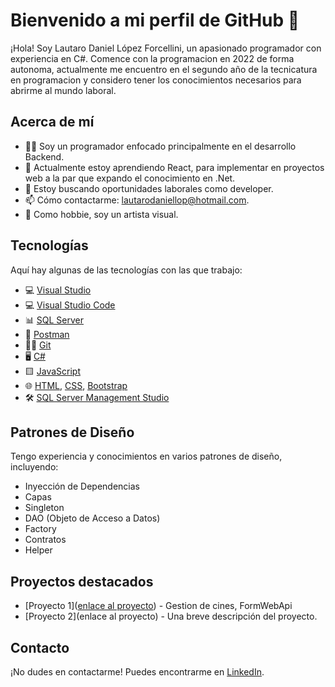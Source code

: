 # Bienvenido a mi perfil de GitHub 👋

¡Hola! Soy Lautaro Daniel López Forcellini, un apasionado programador con experiencia en C#. Comence con la programacion en 2022 de forma autonoma, actualmente me encuentro en el segundo año de la tecnicatura en programacion y considero tener los conocimientos necesarios para abrirme al mundo laboral.

## Acerca de mí

- 👨‍💻 Soy un programador enfocado principalmente en el desarrollo Backend.
- 🌱 Actualmente estoy aprendiendo React, para implementar en proyectos web a la par que expando el conocimiento en .Net.
- 💼 Estoy buscando oportunidades laborales como developer.
- 📫 Cómo contactarme: lautarodaniellop@hotmail.com.
- 🎨 Como hobbie, soy un artista visual.

## Tecnologías

Aquí hay algunas de las tecnologías con las que trabajo:

- 💻 [Visual Studio](https://visualstudio.microsoft.com/) 
- 💻 [Visual Studio Code](https://code.visualstudio.com/)
- 📊 [SQL Server](https://www.microsoft.com/en-us/sql-server/)
- 📧 [Postman](https://www.postman.com/)
- 🐱‍💻 [Git](https://git-scm.com/)
- 🖥️ [C#](https://docs.microsoft.com/en-us/dotnet/csharp/)
- 🟨 [JavaScript](https://developer.mozilla.org/en-US/docs/Web/JavaScript)
- 🌐 [HTML](https://developer.mozilla.org/en-US/docs/Web/HTML), [CSS](https://developer.mozilla.org/en-US/docs/Web/CSS), [Bootstrap](https://getbootstrap.com/)
- 🛠️ [SQL Server Management Studio](https://docs.microsoft.com/en-us/sql/ssms/sql-server-management-studio-ssms)

## Patrones de Diseño

Tengo experiencia y conocimientos en varios patrones de diseño, incluyendo:

- Inyección de Dependencias
- Capas
- Singleton
- DAO (Objeto de Acceso a Datos)
- Factory
- Contratos
- Helper

## Proyectos destacados

- [Proyecto 1]([enlace al proyecto](https://github.com/MinunLast/GestionCine)) - Gestion de cines, FormWebApi 
- [Proyecto 2](enlace al proyecto) - Una breve descripción del proyecto.

## Contacto

¡No dudes en contactarme! Puedes encontrarme en [LinkedIn]( https://www.linkedin.com/in/lautaro-daniel-lopez-forcellini/).

